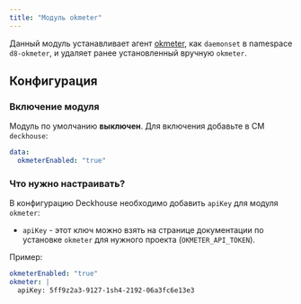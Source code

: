 ```yaml
---
title: "Модуль okmeter"
---
```


Данный модуль устанавливает агент [okmeter](http://okmeter.io), как `daemonset` в namespace `d8-okmeter`, и удаляет ранее установленный вручную `okmeter`.

Конфигурация
------------

### Включение модуля

Модуль по умолчанию **выключен**. Для включения добавьте в CM `deckhouse`:

```yaml
data:
  okmeterEnabled: "true"
```

### Что нужно настраивать?

В конфигурацию Deckhouse необходимо добавить `apiKey` для модуля `okmeter`:

* `apiKey` - этот ключ можно взять на странице документации по установке `okmeter` для нужного проекта (`OKMETER_API_TOKEN`).

Пример:

```yaml
okmeterEnabled: "true"
okmeter: |
  apiKey: 5ff9z2a3-9127-1sh4-2192-06a3fc6e13e3
```

